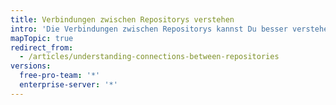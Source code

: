 ```yaml
---
title: Verbindungen zwischen Repositorys verstehen
intro: 'Die Verbindungen zwischen Repositorys kannst Du besser verstehen, wenn Du Dir das Netzwerk{% if currentVersion == "free-pro-team@latest" %}, die vom Repository abhängigen Projekte{% endif %} und die Repository-Forks ansiehst.'
mapTopic: true
redirect_from:
  - /articles/understanding-connections-between-repositories
versions:
  free-pro-team: '*'
  enterprise-server: '*'
---
```


